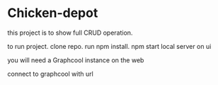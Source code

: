 # Chicken-depot
this project is to show full CRUD operation.

to run project.
clone repo.
run npm install.
npm start local server on ui

you will need a Graphcool instance on the web

connect to graphcool with url 
